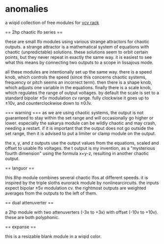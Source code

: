# anomalies
a wiqid collection of free modules for [vcv rack](https://vcvrack.com/)

== 2hp chaotic lfo series ==

these are small lfo modules using various strange attractors for chaotic
outputs. a strange attractor is a mathematical system of equations with chaotic
(unpredictable) solutions. these solutions seem to orbit certain points, but
they never repeat in exactly the same way. it is easiest to see what this means
by connecting two outputs to a scope in lissajous mode.

all these modules are intentionally set up the same way. there is a speed knob,
which controls the speed (since this concerns chaotic systems, frequency or
pitch seems an incorrect term). then there is a shape knob, which adjusts one
variable in the equations. finally there is a scale knob, which regulates the
range of output voltages. by default the scale is set to a standard bipolar ±5v
modulation cv range. fully clockwise it goes up to ±10v, and counterclockwise
down to ±0.1v.

=== warning ===
as we are using chaotic systems, the output is not guaranteed to stay within the
set range and will occasionally go higher or lower. especially the sakarya
module can be wildly chaotic and may crash, needing a restart. if it is
important that the output does not go outside the set range, then it is advised
to put a limiter or clamp module on the output.

the x, y, and z outputs use the output values from the equations, scaled and
offset to usable lfo voltages. the t output is my invention, as a "mysterious
fourth dimension" using the formula x+y-z, resulting in another chaotic
output.

== languor ==

this 8hp module combines several chaotic lfos at different speeds.
it is inspired by the triple sloths eurorack module by nonlinearcircuits.
the inputs expect bipolar ±5v modulation cv. the rightmost outputs are weighted
averages from the outputs to the left of them.

== dual attenuverter ==

a 2hp module with two attenuverters (-3x to +3x) with offset (-10v to +10v).
these are both polyphonic.

== expanse ==

this is a resizable blank module in a wiqid color.
